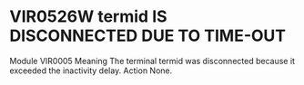 # VIR0526W termid IS DISCONNECTED DUE TO TIME-OUT
Module
    VIR0005
Meaning
    The terminal termid was disconnected because it exceeded the inactivity delay.
Action
    None.
